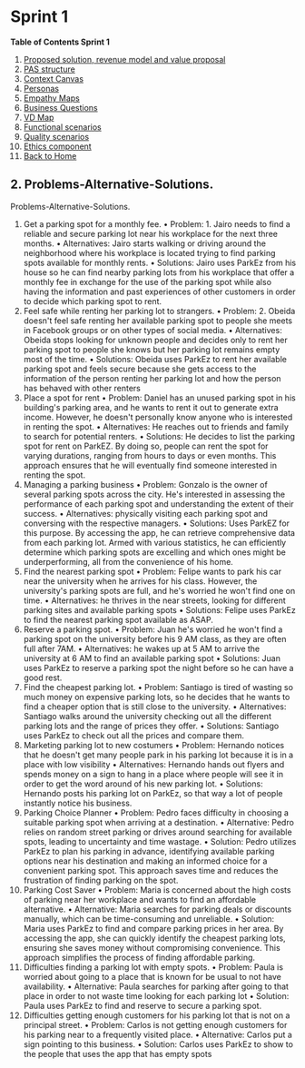# Sprint 1

**Table of Contents Sprint 1**
1. [Proposed solution, revenue model and value proposal](#1-brainstorming-process)
2. [PAS structure](#2-decision-process)
3. [Context Canvas](#3-empathy-maps)
4. [Personas](#4-personas)
5. [Empathy Maps](#5-description-of-the-solution)
6. [Business Questions ](#5-description-of-the-solution)
7. [VD Map](#5-description-of-the-solution)
8. [Functional scenarios](#5-description-of-the-solution)
9. [Quality scenarios](#5-description-of-the-solution)
10. [Ethics component](#5-description-of-the-solution)
11. [Back to Home](../README.md)

## 2. Problems-Alternative-Solutions.
Problems-Alternative-Solutions.
1.	Get a parking spot for a monthly fee.
•	Problem: 1. Jairo needs to find a reliable and secure parking lot near his workplace for the next three months.
•	Alternatives: Jairo starts walking or driving around the neighborhood where his workplace is located trying to find parking spots available for monthly rents.
•	Solutions: Jairo uses ParkEz from his house so he can find nearby parking lots from his workplace that offer a monthly fee in exchange for the use of the parking spot while also having the information and past experiences of other customers in order to decide which parking spot to rent.
2.	Feel safe while renting her parking lot to strangers.
•	Problem: 2. Obeida doesn't feel safe renting her available parking spot to people she meets in Facebook groups or on other types of social media.
•	Alternatives: Obeida stops looking for unknown people and decides only to rent her parking spot to people she knows but her parking lot remains empty most of the time.
•	Solutions: Obeida uses ParkEz to rent her available parking spot and feels secure because she gets access to the information of the person renting her parking lot and how the person has behaved with other renters
3.	Place a spot for rent
•	Problem: Daniel has an unused parking spot in his building's parking area, and he wants to rent it out to generate extra income. However, he doesn't personally know anyone who is interested in renting the spot.
•	Alternatives: He reaches out to friends and family to search for potential renters.
•	Solutions: He decides to list the parking spot for rent on ParkEZ. By doing so, people can rent the spot for varying durations, ranging from hours to days or even months. This approach ensures that he will eventually find someone interested in renting the spot.
4.	Managing a parking business
•	Problem: Gonzalo is the owner of several parking spots across the city. He's interested in assessing the performance of each parking spot and understanding the extent of their success.
•	Alternatives: physically visiting each parking spot and conversing with the respective managers.
•	Solutions: Uses ParkEZ for this purpose. By accessing the app, he can retrieve comprehensive data from each parking lot. Armed with various statistics, he can efficiently determine which parking spots are excelling and which ones might be underperforming, all from the convenience of his home.
5.	Find the nearest parking spot
•	Problem: Felipe wants to park his car near the university when he arrives for his class. However, the university's parking spots are full, and he's worried he won't find one on time.
•	Alternatives: he thrives in the near streets, looking for different parking sites and available parking spots
•	Solutions: Felipe uses ParkEz to find the nearest parking spot available as ASAP.
6.	Reserve a parking spot.
•	Problem: Juan he's worried he won't find a parking spot on the university before his 9 AM class, as they are often full after 7AM.
•	Alternatives: he wakes up at 5 AM to arrive the university at 6 AM to find an available parking spot
•	Solutions: Juan uses ParkEz to reserve a parking spot the night before so he can have a good rest.
7.	Find the cheapest parking lot.
•	Problem: Santiago is tired of wasting so much money on expensive parking lots, so he decides that he wants to find a cheaper option that is still close to the university.
•	Alternatives: Santiago walks around the university checking out all the different parking lots and the range of prices they offer.
•	Solutions: Santiago uses ParkEz to check out all the prices and compare them.
8.	Marketing parking lot to new costumers
•	Problem: Hernando notices that he doesn't get many people park in his parking lot because it is in a place with low visibility
•	Alternatives: Hernando hands out flyers and spends money on a sign to hang in a place where people will see it in order to get the word around of his new parking lot.
•	Solutions: Hernando posts his parking lot on ParkEz, so that way a lot of people instantly notice his business.
9.	Parking Choice Planner
•	Problem: Pedro faces difficulty in choosing a suitable parking spot when arriving at a destination.
•	Alternative: Pedro relies on random street parking or drives around searching for available spots, leading to uncertainty and time wastage.
•	Solution: Pedro utilizes ParkEz to plan his parking in advance, identifying available parking options near his destination and making an informed choice for a convenient parking spot. This approach saves time and reduces the frustration of finding parking on the spot.
10.	Parking Cost Saver
•	Problem: Maria is concerned about the high costs of parking near her workplace and wants to find an affordable alternative.
•	Alternative: Maria searches for parking deals or discounts manually, which can be time-consuming and unreliable.
•	Solution: Maria uses ParkEz to find and compare parking prices in her area. By accessing the app, she can quickly identify the cheapest parking lots, ensuring she saves money without compromising convenience. This approach simplifies the process of finding affordable parking.
11.	Difficulties finding a parking lot with empty spots.
•	Problem: Paula is worried about going to a place that is known for be usual to not have availability.
•	Alternative: Paula searches for parking after going to that place in order to not waste time looking for each parking lot
•	Solution: Paula uses ParkEz to find and reserve to secure a parking spot.
12.	Difficulties getting enough customers for his parking lot that is not on a principal street.
•	Problem: Carlos is not getting enough customers for his parking near to a frequently visited place.
•	Alternative: Carlos put a sign pointing to this business.
•	Solution: Carlos uses ParkEz to show to the people that uses the app that has empty spots

